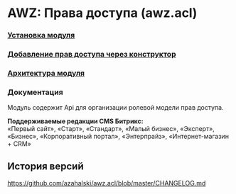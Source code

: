 # AWZ: Права доступа (awz.acl)

### [Установка модуля](https://github.com/azahalski/awz.acl/tree/main/docs/install.md)
### [Добавление прав доступа через конструктор](https://github.com/azahalski/awz.acl/tree/main/docs/right.md)
### [Архитектура модуля](https://github.com/azahalski/awz.acl/tree/main/docs/arch.md)

### Документация


<!-- desc-start -->

Модуль содержит Api для организации ролевой модели прав доступа.

**Поддерживаемые редакции CMS Битрикс:**<br>
«Первый сайт», «Старт», «Стандарт», «Малый бизнес», «Эксперт», «Бизнес», «Корпоративный портал», «Энтерпрайз», «Интернет-магазин + CRM»

<!-- desc-end -->

<!-- cl-start -->
## История версий

https://github.com/azahalski/awz.acl/blob/master/CHANGELOG.md

<!-- cl-end -->